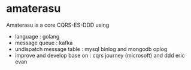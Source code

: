 # amaterasu

Amaterasu is a core CQRS-ES-DDD using 
- language : golang 
- message queue : kafka
- undispatch message table : mysql binlog and mongodb oplog
- improve and develop base on : cqrs journey (microsoft) and ddd eric evan

